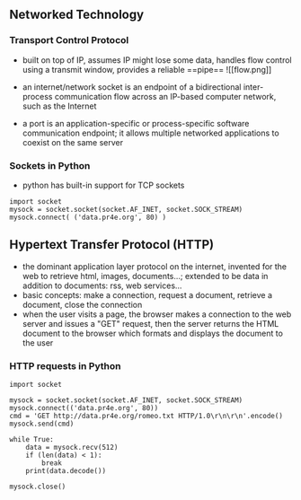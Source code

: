 ## Networked Technology

### Transport Control Protocol

- built on top of IP, assumes IP might lose some data, handles flow control using a transmit window, provides a reliable ==pipe==
![[flow.png]]

- an internet/network socket is an endpoint of a bidirectional inter-process communication flow across an IP-based computer network, such as the Internet

- a port is an application-specific or process-specific software communication endpoint; it allows multiple networked applications to coexist on the same server 

### Sockets in Python

- python has built-in support for TCP sockets
```
import socket
mysock = socket.socket(socket.AF_INET, socket.SOCK_STREAM)
mysock.connect( ('data.pr4e.org', 80) )
```

## Hypertext Transfer Protocol (HTTP)

- the dominant application layer protocol on the internet, invented for the web to retrieve html, images, documents...; extended to be data in addition to documents: rss, web services...
-  basic concepts: make a connection, request a document, retrieve a document, close the connection
- when the user visits a page, the browser makes a connection to the web server and issues a "GET" request, then the server returns the HTML document to the browser which formats and displays the document to the user

### HTTP requests in Python
```
import socket

mysock = socket.socket(socket.AF_INET, socket.SOCK_STREAM)
mysock.connect(('data.pr4e.org', 80))
cmd = 'GET http://data.pr4e.org/romeo.txt HTTP/1.0\r\n\r\n'.encode()
mysock.send(cmd)

while True:
	data = mysock.recv(512)
	if (len(data) < 1):
		break
	print(data.decode())

mysock.close()
```

